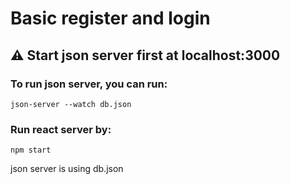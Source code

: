 # Basic register and login

## ⚠️ Start json server first at localhost:3000

### To run json server, you can run:

`json-server --watch db.json`

### Run react server by:

`npm start`

json server is using db.json
